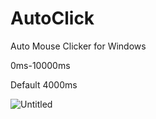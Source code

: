 # AutoClick
Auto Mouse Clicker for Windows


0ms-10000ms

Default 4000ms

![Untitled](https://github.com/cafali/AutoClick/assets/77307171/a24be5f5-da83-43a1-a44a-d7f517496f43)
